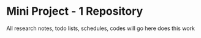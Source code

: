 # Mini Project - 1 Repository

All research notes, todo lists, schedules, codes will go here
does this work